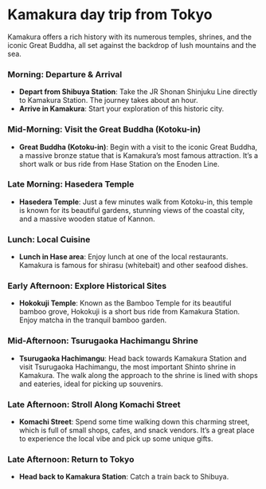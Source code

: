 # Kamakura day trip from Tokyo

Kamakura offers a rich history with its numerous temples, shrines, and the iconic Great Buddha, all set against the backdrop of lush mountains and the sea.

### Morning: Departure & Arrival

*   **Depart from Shibuya Station**: Take the JR Shonan Shinjuku Line directly to Kamakura Station. The journey takes about an hour.
*   **Arrive in Kamakura**: Start your exploration of this historic city.

### Mid-Morning: Visit the Great Buddha (Kotoku-in)

*   **Great Buddha (Kotoku-in)**: Begin with a visit to the iconic Great Buddha, a massive bronze statue that is Kamakura’s most famous attraction. It’s a short walk or bus ride from Hase Station on the Enoden Line.

### Late Morning: Hasedera Temple

*   **Hasedera Temple**: Just a few minutes walk from Kotoku-in, this temple is known for its beautiful gardens, stunning views of the coastal city, and a massive wooden statue of Kannon.

### Lunch: Local Cuisine

*   **Lunch in Hase area**: Enjoy lunch at one of the local restaurants. Kamakura is famous for shirasu (whitebait) and other seafood dishes.

### Early Afternoon: Explore Historical Sites

*   **Hokokuji Temple**: Known as the Bamboo Temple for its beautiful bamboo grove, Hokokuji is a short bus ride from Kamakura Station. Enjoy matcha in the tranquil bamboo garden.

### Mid-Afternoon: Tsurugaoka Hachimangu Shrine

*   **Tsurugaoka Hachimangu**: Head back towards Kamakura Station and visit Tsurugaoka Hachimangu, the most important Shinto shrine in Kamakura. The walk along the approach to the shrine is lined with shops and eateries, ideal for picking up souvenirs.

### Late Afternoon: Stroll Along Komachi Street

*   **Komachi Street**: Spend some time walking down this charming street, which is full of small shops, cafes, and snack vendors. It’s a great place to experience the local vibe and pick up some unique gifts.

### Late Afternoon: Return to Tokyo

*   **Head back to Kamakura Station**: Catch a train back to Shibuya.
